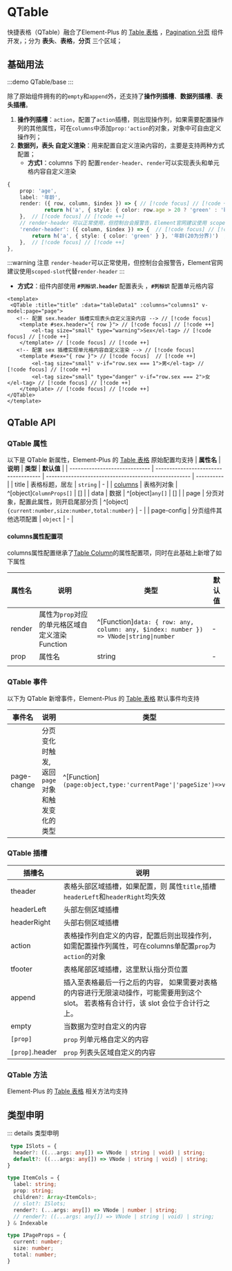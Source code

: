 # QTable

快捷表格（QTable）融合了Element-Plus 的 [Table 表格](https://element-plus.org/zh-CN/component/table.html) ，[Pagination 分页](https://element-plus.org/zh-CN/component/pagination.html) 组件开发，；分为 **表头**、**表格**，**分页** 三个区域；


## 基础用法

:::demo
QTable/base
:::


除了原始组件拥有的的`empty`和`append`外，还支持了**操作列插槽**、**数据列插槽**、**表头插槽**。

1. **操作列插槽**：`action`，配置了`action`插槽，则出现操作列，如果需要配置操作列的其他属性，可在`columns`中添加`prop:'action`的对象，对象中可自由定义操作列；
2. **数据列，表头 自定义渲染**：用来配置自定义渲染内容的，主要是支持两种方式配置；
   - **方式1**：columns 下的 配置`render-header`、`render`可以实现表头和单元格内容自定义渲染
```ts
{
    prop: 'age',
    label: '年龄',
    render: ({ row, column, $index }) => { // [!code focus] // [!code ++]
            return h('a', { style: { color: row.age > 20 ? 'green' : 'blue' } }, row.age)   // [!code focus] // [!code ++]
    },  // [!code focus] // [!code ++]
    // render-header 可以正常使用，但控制台会报警告，Element官网建议使用 scoped-slot 代替 render-header  // [!code focus]
    'render-header': ({ column, $index }) => {  // [!code focus] // [!code ++]
        return h('a', { style: { color: 'green' } }, '年龄(20为分界)')  // [!code focus] // [!code ++]
    },  // [!code focus] // [!code ++]
},

```
:::warning 注意
 `render-header`可以正常使用，但控制台会报警告，Element官网建议使用`scoped-slot`代替`render-header`
:::
 - **方式2**：组件内部使用 **`#列标识.header`** 配置表头 ，**`#列标识`** 配置单元格内容
```vue
<template>
 <QTable :title="title" :data="tableData1" :columns="columns1" v-model:page="page">
   <!-- 配置 sex.header 插槽实现表头自定义渲染内容 --> // [!code focus]
    <template #sex.header="{ row }"> // [!code focus] // [!code ++]
        <el-tag size="small" type="warning">Sex</el-tag> // [!code focus] // [!code ++]
    </template> // [!code focus] // [!code ++]
   <!-- 配置 sex 插槽实现单元格内容自定义渲染 --> // [!code focus]
    <template #sex="{ row }"> // [!code focus]  // [!code ++]
        <el-tag size="small" v-if="row.sex === 1">男</el-tag> // [!code focus] // [!code ++]
        <el-tag size="small" type="danger" v-if="row.sex === 2">女</el-tag> // [!code focus] // [!code ++]
    </template> // [!code focus] // [!code ++]
</QTable>
</template>

```



## QTable API

### QTable  属性
以下是 QTable 新属性，Element-Plus 的 [Table 表格](https://element-plus.org/zh-CN/component/table.html) 原始配置均支持
| **属性名**                    | **说明**                             | **类型**                                             | **默认值** |
| ----------------------------- | ------------------------------------ | ---------------------------------------------------- | ---------- |
| title                         | 表格标题，居左                       | `string`                                             | -          |
| [columns](#columns属性配置项) | 表格列对象                           | ^[object]`ColumnProps[]`                             | []         |
| data                          | 数据                                 | ^[object]`any[]`                                     | []         |
| page                          | 分页对象，配置此属性，则开启尾部分页 | ^[object]`{current:number,size:number,total:number}` | -          |
| page-config                   | 分页组件其他选项配置                 | `object`                                             | -          |

#### columns属性配置项

columns属性配置继承了[Table Column](https://element-plus.org/zh-CN/component/table.html#table-column-%E5%B1%9E%E6%80%A7)的属性配置项，同时在此基础上新增了如下属性

| 属性名 | 说明                                           | 类型                                                                                   | 默认值 |
| ------ | ---------------------------------------------- | -------------------------------------------------------------------------------------- | ------ |
| render | 属性为`prop`对应的单元格区域自定义渲染Function | ^[Function]`data: { row: any, column: any, $index: number }) => VNode\|string\|number` | -      |
| prop   | 属性名                                         | string                                                                                 | -      |
|        |                                                |                                                                                        |        |



### QTable 事件

以下为 QTable 新增事件，Element-Plus 的 [Table 表格](https://element-plus.org/zh-CN/component/table.html) 默认事件均支持

| **事件名**  | **说明**                                      | **类型**                                                        |
| ----------- | --------------------------------------------- | --------------------------------------------------------------- |
| page-change | 分页变化时触发,返回`page`对象和触发变化的类型 | ^[Function]`(page:object,type:'currentPage'\|'pageSize')=>void` |



### QTable 插槽

| 插槽名          | 说明                                                                                                                                    |
| --------------- | --------------------------------------------------------------------------------------------------------------------------------------- |
| theader         | 表格头部区域插槽，如果配置，则 属性`title`,插槽`headerLeft`和`headerRight`均失效                                                        |
| headerLeft      | 头部左侧区域插槽                                                                                                                        |
| headerRight     | 头部右侧区域插槽                                                                                                                        |
| action          | 表格操作列自定义的内容，配置后则出现操作列，如需配置操作列属性，可在columns单配置`prop`为`action`的对象                                 |
| tfooter         | 表格尾部区域插槽，这里默认指分页位置                                                                                                    |
| append          | 插入至表格最后一行之后的内容， 如果需要对表格的内容进行无限滚动操作，可能需要用到这个 slot。 若表格有合计行，该 slot 会位于合计行之上。 |
| empty           | 当数据为空时自定义的内容                                                                                                                |
| `[prop]`        | `prop` 列单元格自定义的内容                                                                                                             |
| `[prop]`.header | `prop` 列表头区域自定义的内容                                                                                                           |

###  QTable 方法

Element-Plus 的 [Table 表格](https://element-plus.org/zh-CN/component/table.html) 相关方法均支持

## 类型申明

::: details 类型申明

```ts
 type ISlots = {
  header?: ((...args: any[]) => VNode | string | void) | string;
  default?: ((...args: any[]) => VNode | string | void) | string;
}

type ItemCols = {
  label: string;
  prop: string;
  children?: Array<ItemCols>;
  // slot?: ISlots;
  render?: (...args: any[]) => VNode | number | string;
  // render?: ((...args: any[]) => VNode | string | void) | string;
} & Indexable

type IPageProps = {
  current: number;
  size: number;
  total: number;
}
```

